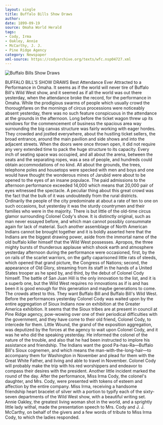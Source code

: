 ```yaml
---
layout: single
title: Buffalo Bills Show Draws
author: 
date: 1899-09-19
source: Omaha World Herald
tags:
- Cody, Irma
- Oakley, Annie
- McCarthy, J. J.
- Pine Ridge Agency
category: Newspaper
xml-source: https://codyarchive.org/texts/wfc.nsp04727.xml
---
```


![Buffalo Bills Show Draws](https://codyarchive.org/figures/250/wfc.nsp04727.1.jpg "Buffalo Bills Show Draws")

BUFFALO BILL'S SHOW DRAWS
Best Attendance Ever Attracted to a Performance in Omaha.
It seems as if the world will never tire of Buffalo Bill's Wild West show, and it seemed as if all the world was out there yesterday, when the attendance broke the record, for the performance in Omaha. While the prodigious swarms of people which usually crowd the thoroughfares on the mornings of circus processions were noticeably absent yesterday, there was no such feature conspicuous in the attendance at the grounds in the afternoon.
Long before the ticket wagon threw up its windows for the commencement of business the spacious area way surrounding the big canvas structure was fairly working with eager hordes. They crowded and jostled everywhere, about the hustling ticket sellers, the broad entrance, around the main pavilion and side shows and into the adjacent streets. When the doors were once thrown open, it did not require any very extended time to pack the huge structure to its capacity. Every inch of seating space was occupied, and all about the arena, between the seats and the separating ropes, was a sea of people, and hundreds could obtain accommodations of no kind. All about the grounds, the trees, telephone poles and housetops were specked with men and boys and one would have thought the wonderous mines of Jarubid were about to be opened to the eyes of an insane populace. The paid admissions to the afternoon performance exceeded 14,000 which means that 20,000 pair of eyes witnessed the spectacle. A peculiar thing about this great crowd was the fact that the bulk of it was undoubtedly from the rural districts. Ordinarily the people of the city predominate at about a rate of ten to one on such occasions, but yesterday it was the sturdy countrymen and their families who were in the majority.
There is but little of the old-time circus glamor surrounding Colonel Cody's show. It is distinctly original, such as man never essayed before, and which man cannot possibly consummate again for lack of material. Such another assemblage of North American Indians cannot be brought together and it is boldly asserted here that the Indians are the biggest drawing power, aside from the immortal name of the old buffalo killer himself that the Wild West possesses. Apropos, the three mighty bursts of thunderous applause which shook earth and atmosphere yesterday afternoon during the performance were occasioned, first, by the on rails of the scarlet warriors, on the gafly caparisoned little rats of steeds, which opened that grand picture, the Congress of Nations; second, the appearance of Old Glory, streaming from its staff in the hands of a United States trooper as he sped by, and third, by the debut of Colonel Cody himself.
The battle of San Juan Hill is the only innovation to the list, and it is a superb one, but the Wild West requires no innovations as if is and has been it is good enough for this generation and maybe generations to come. The crowds attest to this. They want Buffalo Bill and Buffalo Bill's Wild West.
Before the performances yesterday Colonel Cody was waited upon by the entire aggregation of Sioux Indians now on exhibition at the Greater America exhibition. It seems that the Sioux tribes are at present in council at Pine Ridge agency, pow-wowing over one of their periodical difficulties with the government, and they have come to their old friend, Colonel Cody, to intercede for them. Little Wound, the grand of the exposition aggregation, was deputized by the forces at the agency to wait upon Colonel Cody, and it was he who did the speaking yesterday. He informed the colonel of the nature of the trouble, and also that he had been instructed to implore his assistance and friendship. The Indians want the good Pa-has-Ra—Buffalo Bill's Sioux cognemen, and which means the man-with-the-long-hair—to accompany them for Washington in November and plead for them with the Great White Father, and living and able to travel in November. Colonel Cody will probably make the trip with his red worshippers and endeavor to compass their desires with the president.
Another little incident marked the round of the day. After the performance, Miss Irma Cody, the colonel's daughter, and Mrs. Cody, were presented with tokens of esteem and affection by the entire company. Miss Irma, receiving a handsome friendship heart bracelet of silver with a portion to typify each of the sixty-seven departments of the Wild West show, with a beautiful writing set. Annie Oakley, the greatest living woman shot in the world, and a sprightly little lady withal, made the presentation speech to Mrs. Cody and J. J. McCarthy, on behalf of the givers and a few words of tribute to Miss Irma Cody, to which the ladies responded.